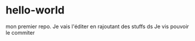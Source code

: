 # hello-world
mon premier repo.
Je vais l'éditer en rajoutant des stuffs ds 
Je vis pouvoir le commiter
